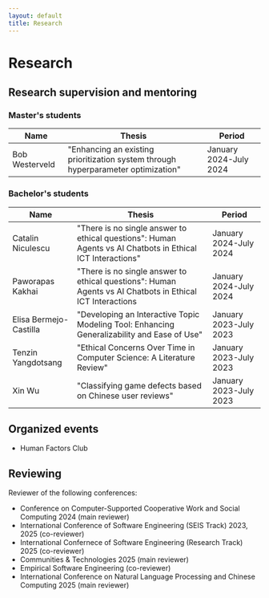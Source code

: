 ```yaml
---
layout: default
title: Research
---
```


# Research

## Research supervision and mentoring

### Master's students

| Name | Thesis | Period |
|----------|----------|----------|
| Bob Westerveld | "Enhancing an existing prioritization system through hyperparameter optimization" | January 2024-July 2024 |

### Bachelor's students

| Name | Thesis | Period |
|----------|----------|----------|
| Catalin Niculescu | "There is no single answer to ethical questions": Human Agents vs AI Chatbots in Ethical ICT Interactions" | January 2024-July 2024 |
| Paworapas Kakhai | "There is no single answer to ethical questions": Human Agents vs AI Chatbots in Ethical ICT Interactions | January 2024-July 2024 |
| Elisa Bermejo-Castilla | "Developing an Interactive Topic Modeling Tool: Enhancing Generalizability and Ease of Use" | January 2023-July 2023 |
| Tenzin Yangdotsang | "Ethical Concerns Over Time in Computer Science: A Literature Review" | January 2023-July 2023 |
| Xin Wu | "Classifying game defects based on Chinese user reviews" | January 2023-July 2023 |

## Organized events

- Human Factors Club

## Reviewing

Reviewer of the following conferences:
 - Conference on Computer-Supported Cooperative Work and Social Computing 2024 (main reviewer)
 - International Conference of Software Engineering (SEIS Track) 2023, 2025 (co-reviewer)
 - International Confernece of Software Engineering (Research Track) 2025 (co-reviewer)
 - Communities & Technologies 2025 (main reviewer)
 - Empirical Software Engineering (co-reviewer)
 - International Conference on Natural Language Processing and Chinese Computing 2025 (main reviewer)
